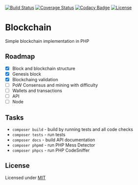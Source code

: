 [![Build Status](https://travis-ci.org/renekorss/Blockchain.svg?branch=master)](https://travis-ci.org/renekorss/Blockchain)
[![Coverage Status](https://coveralls.io/repos/renekorss/Blockchain/badge.svg?branch=master&service=github)](https://coveralls.io/github/renekorss/Blockchain?branch=master)
[![Codacy Badge](https://api.codacy.com/project/badge/Grade/634a0a6cf7c84e74aeedb2989bc299c5)](https://www.codacy.com/app/renekorss/Blockchain?utm_source=github.com&amp;utm_medium=referral&amp;utm_content=renekorss/Blockchain&amp;utm_campaign=Badge_Grade)
[![License](http://img.shields.io/badge/license-MIT-blue.svg)](LICENSE)

# Blockchain
Simple blockchain implementation in PHP

## Roadmap

- [x] Block and blockchain structure
- [x] Genesis block
- [x] Blockchaing validation
- [ ] PoW Consensus and mining with difficulty
- [ ] Wallets and transactions
- [ ] API
- [ ] Node

## Tasks

- `composer build` - build by running tests and all code checks
- `composer tests` - run tests
- `composer docs` - build API documentation
- `composer phpmd` - run PHP Mess Detector
- `composer phpcs` - run PHP CodeSniffer

## License

Licensed under [MIT](LICENSE)
